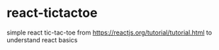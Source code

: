 # react-tictactoe
simple react tic-tac-toe from https://reactjs.org/tutorial/tutorial.html to understand react basics
